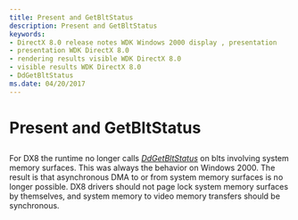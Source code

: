 ```yaml
---
title: Present and GetBltStatus
description: Present and GetBltStatus
keywords:
- DirectX 8.0 release notes WDK Windows 2000 display , presentation
- presentation WDK DirectX 8.0
- rendering results visible WDK DirectX 8.0
- visible results WDK DirectX 8.0
- DdGetBltStatus
ms.date: 04/20/2017
---
```


# Present and GetBltStatus


## <span id="ddk_present_and_getbltstatus_gg"></span><span id="DDK_PRESENT_AND_GETBLTSTATUS_GG"></span>


For DX8 the runtime no longer calls [*DdGetBltStatus*](/windows/win32/api/ddrawint/nc-ddrawint-pdd_surfcb_getbltstatus) on blts involving system memory surfaces. This was always the behavior on Windows 2000. The result is that asynchronous DMA to or from system memory surfaces is no longer possible. DX8 drivers should not page lock system memory surfaces by themselves, and system memory to video memory transfers should be synchronous.

 

